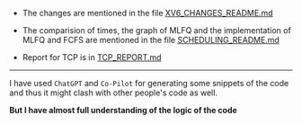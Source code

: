 - The changes are mentioned in the file [XV6_CHANGES_README.md](./XV6_CHANGES_README.md)

- The comparision of times, the graph of MLFQ and the implementation of MLFQ and FCFS are mentioned in the file [SCHEDULING_README.md](./SCHEDULING_README.md)

- Report for TCP is in [TCP_REPORT.md](./networks/TCP_REPORT.md)

---

I have used `ChatGPT` and `Co-Pilot` for generating some snippets of the code and thus it might clash with other people's code as well.

**But I have almost full understanding of the logic of the code**

